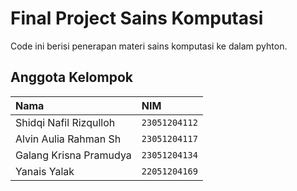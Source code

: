 # Final Project Sains Komputasi
Code ini berisi penerapan materi sains komputasi ke dalam pyhton.

## Anggota Kelompok
| Nama                  | NIM            |
| :-------------------- | :------------- |
|Shidqi Nafil Rizqulloh |  `23051204112` |
|Alvin Aulia Rahman Sh 	|  `23051204117` |
|Galang Krisna Pramudya |  `23051204134` |
|Yanais Yalak 			|  `22051204169` |
